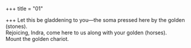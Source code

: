 +++
title = "01"

+++
Let this be gladdening to you—the soma pressed here by the golden  (stones).  
Rejoicing, Indra, come here to us along with your golden (horses).  
Mount the golden chariot. 
